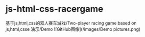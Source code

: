 
# js-html-css-racergame
基于js,html,css的双人赛车游戏/Two-player racing game based on js,html,csse
演示/Demo
![GitHub图像](/images/Demo pictures.png)

